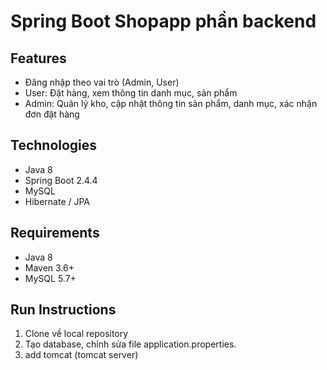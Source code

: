 # Spring Boot Shopapp phần backend

## Features
- Đăng nhập theo vai trò (Admin, User)
- User: Đặt hàng, xem thông tin danh mục, sản phẩm
- Admin: Quản lý kho, cập nhật thông tin sản phẩm, danh mục, xác nhận đơn đặt hàng

## Technologies
- Java 8
- Spring Boot 2.4.4
- MySQL
- Hibernate / JPA
## Requirements
- Java 8
- Maven 3.6+
- MySQL 5.7+

## Run Instructions
1. Clone về local repository
2. Tạo database, chỉnh sửa file application.properties.
3. add tomcat (tomcat server)

